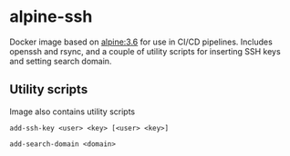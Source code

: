 # alpine-ssh

Docker image based on [alpine:3.6](https://hub.docker.com/_/alpine/) for use in CI/CD pipelines.
Includes openssh and rsync, and a couple of utility scripts for inserting SSH keys and setting search domain.

## Utility scripts

Image also contains utility scripts

`add-ssh-key <user> <key> [<user> <key>]`

`add-search-domain <domain>`
